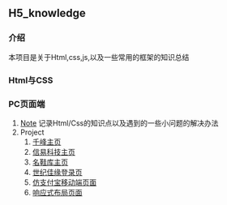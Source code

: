 ## H5_knowledge

### 介绍
本项目是关于Html,css,js,以及一些常用的框架的知识总结

### Html与CSS
### PC页面端
1. [Note](pages)
    记录Html/Css的知识点以及遇到的一些小问题的解决办法
2. Project
    1. [千峰主页](https://hivemind1601.github.io/h5_knowlege//project/仿千峰页面/html/demo.html)
    2. [信易科技主页](https://hivemind1601.github.io/h5_knowlege/project/仿信易科技主页/html/demo.html)
    3. [名鞋库主页](https://hivemind1601.github.io/h5_knowlege/project/仿名鞋库主页/html/demo.html)
    4. [世纪佳缘登录页](https://hivemind1601.github.io/h5_knowlege/project/仿世纪佳缘登录页/html/demo.html)
    5. [仿支付宝移动端页面](https://hivemind1601.github.io/h5_knowlege/project/仿支付宝移动端页面/html/demo.html)
    6. [响应式布局页面](https://hivemind1601.github.io/h5_knowlege/project/响应式布局页面/html/demo.html)




